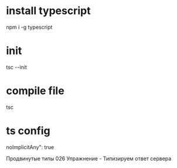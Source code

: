 # install typescript
npm i -g typescript

# init
tsc --init

# compile file
tsc

# ts config
noImplicitAny": true

Продвинутые типы
026 Упражнение - Типизируем ответ сервера